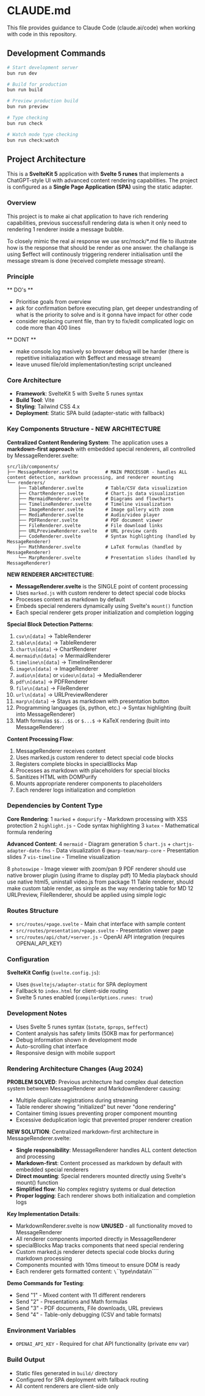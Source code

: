 # CLAUDE.md

This file provides guidance to Claude Code (claude.ai/code) when working with code in this repository.

## Development Commands

```bash
# Start development server
bun run dev

# Build for production
bun run build

# Preview production build
bun run preview

# Type checking
bun run check

# Watch mode type checking
bun run check:watch
```

## Project Architecture

This is a **SvelteKit 5** application with **Svelte 5 runes** that implements a ChatGPT-style UI with advanced content rendering capabilities. The project is configured as a **Single Page Application (SPA)** using the static adapter.

### Overview
This project is to make ai chat application to have rich rendering capabilities, previous successfull rendering data is when it only need to rendering 1 renderer inside a message bubble. 

To closely mimic the real ai response we use src/mock/*.md file to illustrate how is the response that should be render as one answer. the challange is using $effect will continously triggering renderer initialisation until the message stream is done (received complete message stream).

### Principle
** DO's **
- Prioritise goals from overview
- ask for confirmation before executing plan, get deeper undestranding of what is the priority to solve and is it gonna have impact for other code 
- consider replacing current file, than try to fix/edit complicated logic on code more than 400 lines

** DONT **
- make console.log masively so browser debug will be harder (there is repetitive initialiazation with $effect and message stream)
- leave unused file/old implementation/testing script uncleaned

### Core Architecture

- **Framework**: SvelteKit 5 with Svelte 5 runes syntax
- **Build Tool**: Vite
- **Styling**: Tailwind CSS 4.x
- **Deployment**: Static SPA build (adapter-static with fallback)

### Key Components Structure - NEW ARCHITECTURE

**Centralized Content Rendering System**: The application uses a **markdown-first approach** with embedded special renderers, all controlled by MessageRenderer.svelte:

```
src/lib/components/
├── MessageRenderer.svelte          # MAIN PROCESSOR - handles ALL content detection, markdown processing, and renderer mounting
└── renderers/
    ├── TableRenderer.svelte        # Table/CSV data visualization
    ├── ChartRenderer.svelte        # Chart.js data visualization
    ├── MermaidRenderer.svelte      # Diagrams and flowcharts
    ├── TimelineRenderer.svelte     # Timeline visualization
    ├── ImageRenderer.svelte        # Image gallery with zoom
    ├── MediaRenderer.svelte        # Audio/video player
    ├── PDFRenderer.svelte          # PDF document viewer
    ├── FileRenderer.svelte         # File download links
    ├── URLPreviewRenderer.svelte   # URL preview cards
    ├── CodeRenderer.svelte         # Syntax highlighting (handled by MessageRenderer)
    ├── MathRenderer.svelte         # LaTeX formulas (handled by MessageRenderer)
    └── MarpRenderer.svelte         # Presentation slides (handled by MessageRenderer)
```

**NEW RENDERER ARCHITECTURE**:
- **MessageRenderer.svelte** is the SINGLE point of content processing
- Uses `marked.js` with custom renderer to detect special code blocks
- Processes content as markdown by default
- Embeds special renderers dynamically using Svelte's `mount()` function
- Each special renderer gets proper initialization and completion logging

**Special Block Detection Patterns**:
1. ```csv\n[data]``` → TableRenderer
2. ```table\n[data]``` → TableRenderer  
3. ```chart\n[data]``` → ChartRenderer
4. ```mermaid\n[data]``` → MermaidRenderer
5. ```timeline\n[data]``` → TimelineRenderer
6. ```image\n[data]``` → ImageRenderer
7. ```audio\n[data]``` or ```video\n[data]``` → MediaRenderer
8. ```pdf\n[data]``` → PDFRenderer
9. ```file\n[data]``` → FileRenderer
10. ```url\n[data]``` → URLPreviewRenderer
11. ```marp\n[data]``` → Stays as markdown with presentation button
12. Programming languages (js, python, etc.) → Syntax highlighting (built into MessageRenderer)
13. Math formulas `$$...$$` or `$...$` → KaTeX rendering (built into MessageRenderer)

**Content Processing Flow**:
1. MessageRenderer receives content
2. Uses marked.js custom renderer to detect special code blocks
3. Registers complete blocks in specialBlocks Map
4. Processes as markdown with placeholders for special blocks
5. Sanitizes HTML with DOMPurify
6. Mounts appropriate renderer components to placeholders
7. Each renderer logs initialization and completion

### Dependencies by Content Type

**Core Rendering**:
1 `marked` + `dompurify` - Markdown processing with XSS protection
2 `highlight.js` - Code syntax highlighting
3 `katex` - Mathematical formula rendering

**Advanced Content**:
4 `mermaid` - Diagram generation
5 `chart.js` + `chartjs-adapter-date-fns` - Data visualization
6 `@marp-team/marp-core` - Presentation slides
7 `vis-timeline` - Timeline visualization

8 `photoswipe` - Image viewer with zoom/pan
9 PDF renderer should use native brower plugin (using iframe to display pdf)
10 Media playback should use native html5, uninstall video.js from package
11 Table renderer, should make custom table render, as simple as the way rendering table for MD 
12 URLPreview, FileRenderer, should be applied using simple logic

### Routes Structure

- `src/routes/+page.svelte` - Main chat interface with sample content
- `src/routes/presentation/+page.svelte` - Presentation viewer page
- `src/routes/api/chat/+server.js` - OpenAI API integration (requires OPENAI_API_KEY)

### Configuration

**SvelteKit Config** (`svelte.config.js`):
- Uses `@sveltejs/adapter-static` for SPA deployment
- Fallback to `index.html` for client-side routing
- Svelte 5 runes enabled (`compilerOptions.runes: true`)

### Development Notes

- Uses Svelte 5 runes syntax (`$state`, `$props`, `$effect`)
- Content analysis has safety limits (50KB max for performance)
- Debug information shown in development mode
- Auto-scrolling chat interface
- Responsive design with mobile support

### Rendering Architecture Changes (Aug 2024)

**PROBLEM SOLVED**: Previous architecture had complex dual detection system between MessageRenderer and MarkdownRenderer causing:
- Multiple duplicate registrations during streaming
- Table renderer showing "initialized" but never "done rendering"
- Container timing issues preventing proper component mounting
- Excessive deduplication logic that prevented proper renderer creation

**NEW SOLUTION**: Centralized markdown-first architecture in MessageRenderer.svelte:
- **Single responsibility**: MessageRenderer handles ALL content detection and processing
- **Markdown-first**: Content processed as markdown by default with embedded special renderers
- **Direct mounting**: Special renderers mounted directly using Svelte's mount() function
- **Simplified flow**: No complex registry systems or dual detection
- **Proper logging**: Each renderer shows both initialization and completion logs

**Key Implementation Details**:
- MarkdownRenderer.svelte is now **UNUSED** - all functionality moved to MessageRenderer
- All renderer components imported directly in MessageRenderer
- specialBlocks Map tracks components that need special rendering
- Custom marked.js renderer detects special code blocks during markdown processing
- Components mounted with 10ms timeout to ensure DOM is ready
- Each renderer gets formatted content: `\`\`\`type\ndata\n\`\`\``

**Demo Commands for Testing**:
- Send "1" - Mixed content with 11 different renderers
- Send "2" - Presentations and Math formulas  
- Send "3" - PDF documents, File downloads, URL previews
- Send "4" - Table-only debugging (CSV and table formats)

### Environment Variables

- `OPENAI_API_KEY` - Required for chat API functionality (private env var)

### Build Output

- Static files generated in `build/` directory
- Configured for SPA deployment with fallback routing
- All content renderers are client-side only